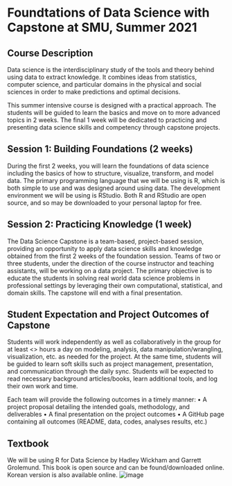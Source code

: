 # Foundtations of Data Science with Capstone at SMU, Summer 2021

## Course Description

Data science is the interdisciplinary study of the tools and theory behind using data to extract knowledge. It combines ideas from statistics, computer science, and particular domains in the physical and social sciences in order to make predictions and optimal decisions.

This summer intensive course is designed with a practical approach. The students will be guided to learn the basics and move on to more advanced topics in 2 weeks. The final 1 week will be dedicated to practicing and presenting data science skills and competency through capstone projects. 

## Session 1: Building Foundations (2 weeks)
During the first 2 weeks, you will learn the foundations of data science including the basics of how to structure, visualize, transform, and model data. The primary programming language that we will be using is R, which is both simple to use and was designed around using data. The development environment we will be using is RStudio. Both R and RStudio are open source, and so may be downloaded to your personal laptop for free.

## Session 2: Practicing Knowledge (1 week)  
The Data Science Capstone is a team-based, project-based session, providing an opportunity to apply data science skills and knowledge obtained from the first 2 weeks of the foundation session. Teams of two or three students, under the direction of the course instructor and teaching assistants, will be working on a data project. The primary objective is to educate the students in solving real world data science problems in professional settings by leveraging their own computational, statistical, and domain skills. The capstone will end with a final presentation.

## Student Expectation and Project Outcomes of Capstone

Students will work independently as well as collaboratively in the group for at least <<X>> hours a day on modeling, analysis, data manipulation/wrangling, visualization, etc. as needed for the project. At the same time, students will be guided to learn soft skills such as project management, presentation, and communication through the daily sync. Students will be expected to read necessary background articles/books, learn additional tools, and log their own work and time.

Each team will provide the following outcomes in a timely manner:
•	A project proposal detailing the intended goals, methodology, and deliverables
•	A final presentation on the project outcomes
•	A GitHub page containing all outcomes (README, data, codes, analyses results, etc.)

## Textbook

We will be using R for Data Science by Hadley Wickham and Garrett Grolemund. This book is open source and can be found/downloaded online. Korean version is also available online.
![image](https://user-images.githubusercontent.com/4985154/124344624-3c61a700-db88-11eb-9388-29604a120815.png)
